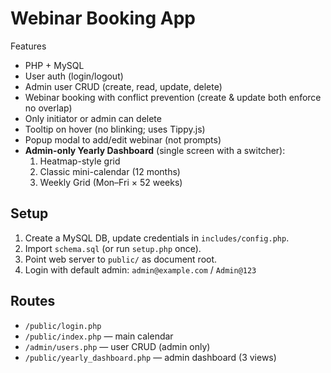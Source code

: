 # Webinar Booking App

Features
- PHP + MySQL
- User auth (login/logout)
- Admin user CRUD (create, read, update, delete)
- Webinar booking with conflict prevention (create & update both enforce no overlap)
- Only initiator or admin can delete
- Tooltip on hover (no blinking; uses Tippy.js)
- Popup modal to add/edit webinar (not prompts)
- **Admin-only Yearly Dashboard** (single screen with a switcher):
  1) Heatmap-style grid
  2) Classic mini-calendar (12 months)
  3) Weekly Grid (Mon–Fri × 52 weeks)

## Setup
1. Create a MySQL DB, update credentials in `includes/config.php`.
2. Import `schema.sql` (or run `setup.php` once).
3. Point web server to `public/` as document root.
4. Login with default admin: `admin@example.com` / `Admin@123`

## Routes
- `/public/login.php`
- `/public/index.php` — main calendar
- `/admin/users.php` — user CRUD (admin only)
- `/public/yearly_dashboard.php` — admin dashboard (3 views)
